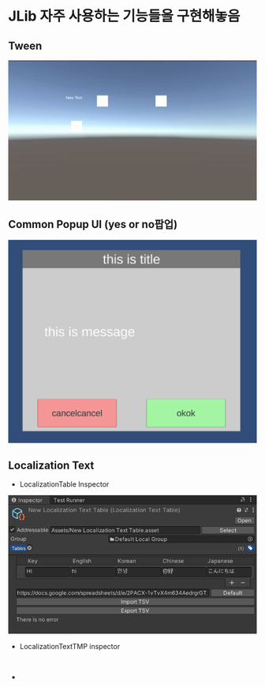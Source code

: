 # JLib 자주 사용하는 기능들을 구현해놓음

## Tween
<img src = "https://github.com/jjr2930/JLib/blob/master/ReadMeResources/Tween.gif?raw=true"/>

## Common Popup UI (yes or no팝업)
<img src = "https://github.com/jjr2930/JLib/blob/master/ReadMeResources/CommonPopupUI.png?raw=true"/>

## Localization Text
- LocalizationTable Inspector
<img src = "https://github.com/jjr2930/JLib/blob/master/ReadMeResources/LocalizationTextTableInspector.png?raw=true"/>

- LocalizationTextTMP inspector
<img src = "">

- 
